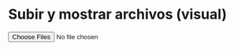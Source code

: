 # Subir y mostrar archivos (visual)

<input type="file" multiple id="fileInput" />
<ul id="fileList"></ul>

<script>
document.getElementById("fileInput").addEventListener("change", function(e) {
  const list = document.getElementById("fileList");
  list.innerHTML = "";
  for (let file of e.target.files) {
    const li = document.createElement("li");
    li.textContent = file.name;
    list.appendChild(li);
  }
});
</script>
